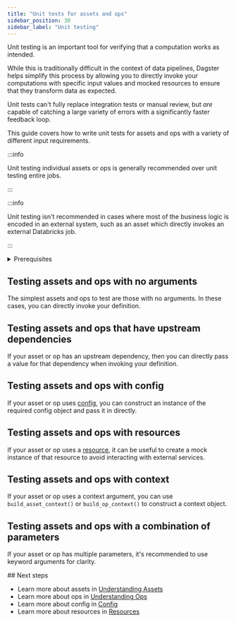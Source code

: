 ```yaml
---
title: "Unit tests for assets and ops"
sidebar_position: 30
sidebar_label: "Unit testing"
---
```


Unit testing is an important tool for verifying that a computation works as intended.

While this is traditionally difficult in the context of data pipelines, Dagster helps simplify this process by allowing you to directly invoke your computations with specific input values and mocked resources to ensure that they transform data as expected.

Unit tests can't fully replace integration tests or manual review, but *are* capable of catching a large variety of errors with a significantly faster feedback loop.

This guide covers how to write unit tests for assets and ops with a variety of different input requirements.

:::info

Unit testing individual assets or ops is generally recommended over unit testing entire jobs.

:::

:::info

Unit testing isn't recommended in cases where most of the business logic is encoded in an external system, such as an asset which directly invokes an external Databricks job.

:::


<details>
<summary>Prerequisites</summary>

- Familiarity with [Assets](/concepts/assets)
- Familiarity with [Ops and Jobs](/concepts/ops-jobs)
</details>


## Testing assets and ops with no arguments

The simplest assets and ops to test are those with no arguments. In these cases, you can directly invoke your definition.

<Tabs>
  <TabItem value="asset" label="Using assets" default>
    <CodeExample filePath="guides/quality-testing/unit-testing-assets-and-ops/asset-no-argument.py" language="python"/>
  </TabItem>
  <TabItem value="op" label="Using ops">
    <CodeExample filePath="guides/quality-testing/unit-testing-assets-and-ops/op-no-argument.py" language="python"/>
  </TabItem>
</Tabs>

## Testing assets and ops that have upstream dependencies

If your asset or op has an upstream dependency, then you can directly pass a value for that dependency when invoking your definition.

<Tabs>
  <TabItem value="asset" label="Using assets" default>
    <CodeExample filePath="guides/quality-testing/unit-testing-assets-and-ops/asset-dependency.py" language="python" />
  </TabItem>
  <TabItem value="op" label="Using ops">
    <CodeExample filePath="guides/quality-testing/unit-testing-assets-and-ops/op-dependency.py" language="python" />
  </TabItem>
</Tabs>

## Testing assets and ops with config

If your asset or op uses [config](/todo), you can construct an instance of the required config object and pass it in directly.

<Tabs>
  <TabItem value="asset" label="Using assets" default>
    <CodeExample filePath="guides/quality-testing/unit-testing-assets-and-ops/asset-config.py" language="python" />
  </TabItem>
  <TabItem value="op" label="Using ops">
    <CodeExample filePath="guides/quality-testing/unit-testing-assets-and-ops/op-config.py" language="python" />
  </TabItem>
</Tabs>

## Testing assets and ops with resources

If your asset or op uses a [resource](/concepts/resources), it can be useful to create a mock instance of that resource to avoid interacting with external services.

<Tabs>
  <TabItem value="asset" label="Using assets" default>
    <CodeExample filePath="guides/quality-testing/unit-testing-assets-and-ops/asset-resource.py" language="python" />
  </TabItem>
  <TabItem value="op" label="Using ops">
    <CodeExample filePath="guides/quality-testing/unit-testing-assets-and-ops/op-resource.py" language="python" />
  </TabItem>
</Tabs>

## Testing assets and ops with context

If your asset or op uses a context argument, you can use `build_asset_context()` or `build_op_context()` to construct a context object.

<Tabs>
  <TabItem value="asset" label="Using assets" default>
    <CodeExample filePath="guides/quality-testing/unit-testing-assets-and-ops/asset-context.py" language="python" />
  </TabItem>
  <TabItem value="op" label="Using ops">
    <CodeExample filePath="guides/quality-testing/unit-testing-assets-and-ops/op-context.py" language="python" />
  </TabItem>
</Tabs>

## Testing assets and ops with a combination of parameters

If your asset or op has multiple parameters, it's recommended to use keyword arguments for clarity.

<Tabs>
  <TabItem value="asset" label="Using assets" default>
    <CodeExample filePath="guides/quality-testing/unit-testing-assets-and-ops/asset-combo.py" language="python" />
  </TabItem>
  <TabItem value="op" label="Using ops">
    <CodeExample filePath="guides/quality-testing/unit-testing-assets-and-ops/op-combo.py" language="python" />
  </TabItem>
</Tabs>
## Next steps

- Learn more about assets in [Understanding Assets](/concepts/assets)
- Learn more about ops in [Understanding Ops](/concepts/ops-jobs)
- Learn more about config in [Config](/todo)
- Learn more about resources in [Resources](/concepts/resources)